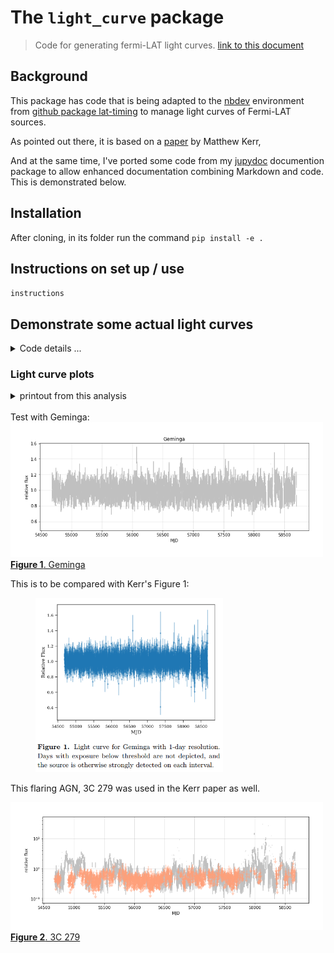 # The `light_curve` package
> Code for generating fermi-LAT light curves. <a href='https://tburnett.github.io/light_curves/'>link to this document</a>


## Background

This package has code that is being adapted to the [nbdev](https://nbdev.fast.ai/) environment from [github package lat-timing](https://github.com/tburnett/lat-timing) to manage light curves of Fermi-LAT sources.  

As pointed out there, it is based on a [paper](https://arxiv.org/pdf/1910.00140.pdf) by Matthew Kerr, 

And at the same time, I've ported some code from  my [jupydoc](https://github.com/tburnett/jupydoc) documention package to allow enhanced documentation combining Markdown and code. This is demonstrated below.

## Installation
After cloning, in its folder run the command
`pip install -e .`

## Instructions on set up / use

`instructions`

## Demonstrate some actual light curves
 
 
<details class="description">
    <summary>Code details ...</summary>
    
```python
#collapse_hide

def plot_demo():
    """
    ### Light curve plots
    
    {print_out}
    
    <br>
    Test with {source1.name}:
    
    {fig1}
    
    This is to be compared with Kerr's Figure 1:
    
    {kerr_fig1}
    
    This flaring AGN, {source2.name} was used in the Kerr paper as well.
    
    {fig2}
    
 
    """
    from light_curves.config import Config, Files, PointSource
    from light_curves.lightcurve import get_lightcurve, flux_plot
    
    config = Config()
    files = Files()
    assert files.valid
    #files.clear_cache()
    
    kerr_fig1 = image('kerr_fig1.png', width=300)
    
    with capture_print(summary='printout from this analysis') as print_out:
        source1 = PointSource('Geminga')
        lc1 = get_lightcurve(config, files, source1)
        fig1 = flux_plot(config, lc1, fignum=1, title=source1.name)
        fig1.caption=f'{source1.name}'
        fig1.width=500

        source2 = PointSource('3C 279')
        lc2 = get_lightcurve(config, files, source2)
        fig2 = flux_plot(config, lc2, fignum=2, yscale='log' )
        fig2.caption=f'{source2.name}'
        fig2.width=500


from light_curves.config import Files
if Files().valid:
    nbdoc(plot_demo)
```

</details>


### Light curve plots

<details class="descripton" ><summary data-open="Hide " data-close="Show "> printout from this analysis </summary> <p style="margin-left: 5%"><pre>Restoring the light curve from /tmp/light_curves/Geminga_lightcurve.pkl <br>Restoring the light curve from /tmp/light_curves/3C_279_lightcurve.pkl <br></pre></p> </details>

<br>
Test with Geminga:

<div class="jupydoc_fig"><a href="images/plot_demo_fig_01.png"<figure>   <img src="images/plot_demo_fig_01.png" alt="Figure 1 at images/plot_demo_fig_01.png" width=500>  <figcaption><b>Figure 1</b>. Geminga</figcaption></figure></a></div>


This is to be compared with Kerr's Figure 1:

<div class="jupydoc_fig"> <a href="images/kerr_fig1.png">  <figure>    <img src="images/kerr_fig1.png"  width=300       alt="Image kerr_fig1.png at images/kerr_fig1.png">
  <figcaption></figcaption></figure></a></div>


This flaring AGN, 3C 279 was used in the Kerr paper as well.

<div class="jupydoc_fig"><a href="images/plot_demo_fig_02.png"<figure>   <img src="images/plot_demo_fig_02.png" alt="Figure 2 at images/plot_demo_fig_02.png" width=500>  <figcaption><b>Figure 2</b>. 3C 279</figcaption></figure></a></div>



